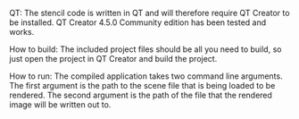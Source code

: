 QT:
The stencil code is written in QT and will therefore require QT Creator to be installed. QT Creator 4.5.0 Community edition has been tested and works.

How to build:
The included project files should be all you need to build, so just open the project in QT Creator and build the project.

How to run:
The compiled application takes two command line arguments.
The first argument is the path to the scene file that is being loaded to be rendered.
The second argument is the path of the file that the rendered image will be written out to.

